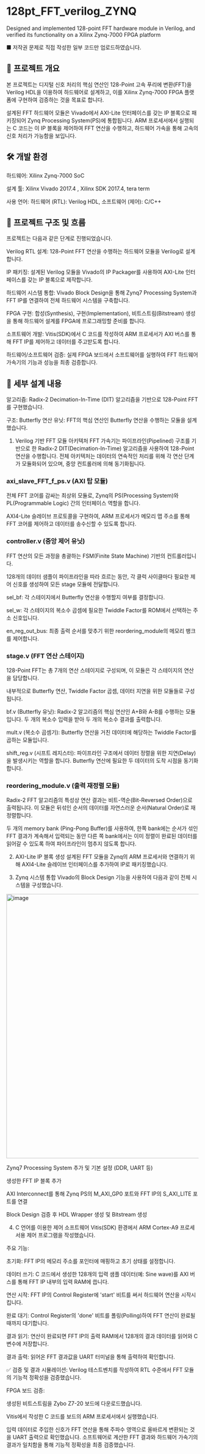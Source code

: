 # 128pt_FFT_verilog_ZYNQ
Designed and implemented 128-point FFT hardware module in Verilog, and verified its  functionality on a Xilinx Zynq-7000 FPGA platform

■ 저작권 문제로 직접 작성한 일부 코드만 업로드하였습니다.

## 🚀 프로젝트 개요
본 프로젝트는 디지털 신호 처리의 핵심 연산인 128-Point 고속 푸리에 변환(FFT)을 Verilog HDL을 이용하여 하드웨어로 설계하고, 이를 Xilinx Zynq-7000 FPGA 플랫폼에 구현하여 검증하는 것을 목표로 합니다.

설계된 FFT 하드웨어 모듈은 Vivado에서 AXI-Lite 인터페이스를 갖는 IP 블록으로 패키징되어 Zynq Processing System(PS)에 통합됩니다. ARM 프로세서에서 실행되는 C 코드는 이 IP 블록을 제어하여 FFT 연산을 수행하고, 하드웨어 가속을 통해 고속의 신호 처리가 가능함을 보입니다.

## 🛠️ 개발 환경
하드웨어: Xilinx Zynq-7000 SoC 

설계 툴: Xilinx Vivado 2017.4 , Xilinx SDK 2017.4, tera term

사용 언어: 하드웨어 (RTL): Verilog HDL, 소프트웨어 (제어): C/C++

##  📂 프로젝트 구조 및 흐름
프로젝트는 다음과 같은 단계로 진행되었습니다.

Verilog RTL 설계: 128-Point FFT 연산을 수행하는 하드웨어 모듈을 Verilog로 설계합니다.

IP 패키징: 설계된 Verilog 모듈을 Vivado의 IP Packager를 사용하여 AXI-Lite 인터페이스를 갖는 IP 블록으로 제작합니다.

하드웨어 시스템 통합: Vivado Block Design을 통해 Zynq7 Processing System과 FFT IP를 연결하여 전체 하드웨어 시스템을 구축합니다.

FPGA 구현: 합성(Synthesis), 구현(Implementation), 비트스트림(Bitstream) 생성을 통해 하드웨어 설계를 FPGA에 프로그래밍할 준비를 합니다.

소프트웨어 개발: Vitis(SDK)에서 C 코드를 작성하여 ARM 프로세서가 AXI 버스를 통해 FFT IP를 제어하고 데이터를 주고받도록 합니다.

하드웨어/소프트웨어 검증: 실제 FPGA 보드에서 소프트웨어를 실행하여 FFT 하드웨어 가속기의 기능과 성능을 최종 검증합니다.

## 📝 세부 설계 내용

알고리즘: Radix-2 Decimation-In-Time (DIT) 알고리즘을 기반으로 128-Point FFT를 구현했습니다.

구조: Butterfly 연산 유닛: FFT의 핵심 연산인 Butterfly 연산을 수행하는 모듈을 설계했습니다.

1. Verilog 기반 FFT 모듈 아키텍처
FFT 가속기는 파이프라인(Pipelined) 구조를 기반으로 한 Radix-2 DIT(Decimation-In-Time) 알고리즘을 사용하여 128-Point 연산을 수행합니다. 전체 아키텍처는 데이터의 연속적인 처리를 위해 각 연산 단계가 모듈화되어 있으며, 중앙 컨트롤러에 의해 동기화됩니다.

### axi_slave_FFT_f_ps.v (AXI 탑 모듈)

전체 FFT 코어를 감싸는 최상위 모듈로, Zynq의 PS(Processing System)와 PL(Programmable Logic) 간의 인터페이스 역할을 합니다.

AXI4-Lite 슬레이브 프로토콜을 구현하여, ARM 프로세서가 메모리 맵 주소를 통해 FFT 코어를 제어하고 데이터를 송수신할 수 있도록 합니다.

### controller.v (중앙 제어 유닛)

FFT 연산의 모든 과정을 총괄하는 FSM(Finite State Machine) 기반의 컨트롤러입니다.

128개의 데이터 샘플이 파이프라인을 따라 흐르는 동안, 각 클럭 사이클마다 필요한 제어 신호를 생성하여 모든 stage 모듈에 전달합니다.

sel_bf: 각 스테이지에서 Butterfly 연산을 수행할지 여부를 결정합니다.

sel_w: 각 스테이지의 복소수 곱셈에 필요한 Twiddle Factor를 ROM에서 선택하는 주소 신호입니다.

en_reg_out_bus: 최종 출력 순서를 맞추기 위한 reordering_module의 메모리 뱅크를 제어합니다.

### stage.v (FFT 연산 스테이지)

128-Point FFT는 총 7개의 연산 스테이지로 구성되며, 이 모듈은 각 스테이지의 연산을 담당합니다.

내부적으로 Butterfly 연산, Twiddle Factor 곱셈, 데이터 지연을 위한 모듈들로 구성됩니다.

bf.v (Butterfly 유닛): Radix-2 알고리즘의 핵심 연산인 A+B와 A-B를 수행하는 모듈입니다. 두 개의 복소수 입력을 받아 두 개의 복소수 결과를 출력합니다.

mult.v (복소수 곱셈기): Butterfly 연산을 거친 데이터에 해당하는 Twiddle Factor를 곱하는 모듈입니다.

shift_reg.v (시프트 레지스터): 파이프라인 구조에서 데이터 정렬을 위한 지연(Delay)을 발생시키는 역할을 합니다. Butterfly 연산에 필요한 두 데이터의 도착 시점을 동기화합니다.

### reordering_module.v (출력 재정렬 모듈)

Radix-2 FFT 알고리즘의 특성상 연산 결과는 비트-역순(Bit-Reversed Order)으로 출력됩니다. 이 모듈은 뒤섞인 순서의 데이터를 자연스러운 순서(Natural Order)로 재정렬합니다.

두 개의 memory bank (Ping-Pong Buffer)를 사용하여, 한쪽 bank에는 순서가 섞인 FFT 결과가 계속해서 입력되는 동안 다른 쪽 bank에서는 이미 정렬이 완료된 데이터를 읽어갈 수 있도록 하여 파이프라인이 멈추지 않도록 합니다.

2. AXI-Lite IP 블록 생성
설계된 FFT 모듈을 Zynq의 ARM 프로세서와 연결하기 위해 AXI4-Lite 슬레이브 인터페이스를 추가하여 IP로 패키징했습니다.


4. Zynq 시스템 통합
Vivado의 Block Design 기능을 사용하여 다음과 같이 전체 시스템을 구성했습니다.

<img width="1366" height="691" alt="image" src="https://github.com/user-attachments/assets/dad199c7-fe24-492e-901e-65681ccb9ac8" />


Zynq7 Processing System 추가 및 기본 설정 (DDR, UART 등)

생성한 FFT IP 블록 추가

AXI Interconnect를 통해 Zynq PS의 M_AXI_GP0 포트와 FFT IP의 S_AXI_LITE 포트를 연결

Block Design 검증 후 HDL Wrapper 생성 및 Bitstream 생성



4. C 언어를 이용한 제어 소프트웨어
Vitis(SDK) 환경에서 ARM Cortex-A9 프로세서용 제어 프로그램을 작성했습니다.

주요 기능:

초기화: FFT IP의 메모리 주소를 포인터에 매핑하고 초기 상태를 설정합니다.

데이터 쓰기: C 코드에서 생성한 128개의 입력 샘플 데이터(예: Sine wave)를 AXI 버스를 통해 FFT IP 내부의 입력 RAM에 씁니다.

연산 시작: FFT IP의 Control Register에 'start' 비트를 써서 하드웨어 연산을 시작시킵니다.

완료 대기: Control Register의 'done' 비트를 폴링(Polling)하여 FFT 연산이 완료될 때까지 대기합니다.

결과 읽기: 연산이 완료되면 FFT IP의 출력 RAM에서 128개의 결과 데이터를 읽어와 C 변수에 저장합니다.

결과 출력: 읽어온 FFT 결과값을 UART 터미널을 통해 출력하여 확인합니다.

✅ 검증 및 결과
시뮬레이션: Verilog 테스트벤치를 작성하여 RTL 수준에서 FFT 모듈의 기능적 정확성을 검증했습니다.

FPGA 보드 검증:

생성된 비트스트림을 Zybo Z7-20 보드에 다운로드했습니다.

Vitis에서 작성한 C 코드를 보드의 ARM 프로세서에서 실행했습니다.

입력 데이터로 주입한 신호가 FFT 연산을 통해 주파수 영역으로 올바르게 변환되는 것을 UART 출력으로 확인했습니다. 소프트웨어로 계산한 FFT 결과와 하드웨어 가속기의 결과가 일치함을 통해 기능적 정확성을 최종 검증했습니다.
